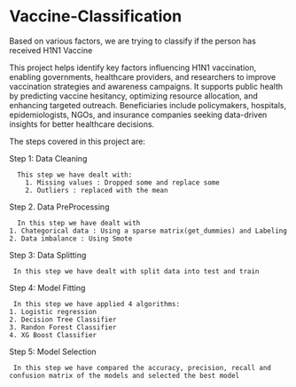 # Vaccine-Classification
Based on various factors, we are trying to classify if the person has received H1N1 Vaccine

This project helps identify key factors influencing H1N1 vaccination, enabling governments, healthcare providers, and researchers to improve vaccination strategies and awareness campaigns. It supports public health by predicting vaccine hesitancy, optimizing resource allocation, and enhancing targeted outreach. Beneficiaries include policymakers, hospitals, epidemiologists, NGOs, and insurance companies seeking data-driven insights for better healthcare decisions.

The steps covered in this project are:

Step 1: Data Cleaning
      
      This step we have dealt with:
        1. Missing values : Dropped some and replace some 
        2. Outliers : replaced with the mean

Step 2. Data PreProcessing
      
      In this step we have dealt with
	1. Chategorical data : Using a sparse matrix(get_dummies) and Labeling
	2. Data imbalance : Using Smote 
						
Step 3: Data Splitting
     
     In this step we have dealt with split data into test and train

Step 4: Model Fitting
     
     In this step we have applied 4 algorithms:
	1. Logistic regression
	2. Decision Tree Classifier
	3. Randon Forest Classifier
	4. XG Boost Classifier

Step 5: Model Selection
     
     In this step we have compared the accuracy, precision, recall and confusion matrix of the models and selected the best model

					

					

